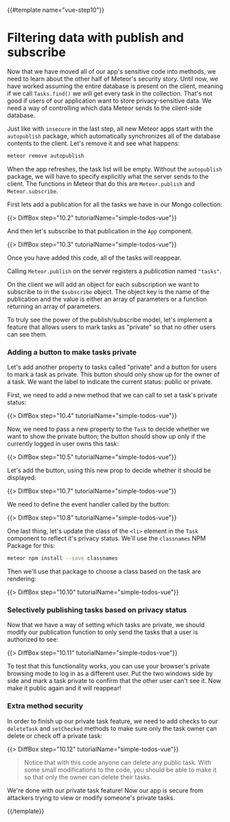 {{#template name="vue-step10"}}

# Filtering data with publish and subscribe

Now that we have moved all of our app's sensitive code into methods, we need to learn about the other half of Meteor's security story. Until now, we have worked assuming the entire database is present on the client, meaning if we call `Tasks.find()` we will get every task in the collection. That's not good if users of our application want to store privacy-sensitive data. We need a way of controlling which data Meteor sends to the client-side database.

Just like with `insecure` in the last step, all new Meteor apps start with the `autopublish` package, which automatically synchronizes all of the database contents to the client. Let's remove it and see what happens:

```bash
meteor remove autopublish
```

When the app refreshes, the task list will be empty. Without the `autopublish` package, we will have to specify explicitly what the server sends to the client. The functions in Meteor that do this are `Meteor.publish` and `Meteor.subscribe`.

First lets add a publication for all the tasks we have in our Mongo collection:

{{> DiffBox step="10.2" tutorialName="simple-todos-vue"}}

And then let's subscribe to that publication in the `App` component.

{{> DiffBox step="10.3" tutorialName="simple-todos-vue"}}

Once you have added this code, all of the tasks will reappear.

Calling `Meteor.publish` on the server registers a _publication_ named `"tasks"`.

On the client we will add an object for each subscription we want to subscribe to in the `$subscribe` object. The object key is the name of the publication and the value is either an array of parameters or a function returning an array of parameters.

To truly see the power of the publish/subscribe model, let's implement a feature that allows users to mark tasks as "private" so that no other users can see them.

### Adding a button to make tasks private

Let's add another property to tasks called "private" and a button for users to mark a task as private. This button should only show up for the owner of a task. We want the label to indicate the current status: public or private.

First, we need to add a new method that we can call to set a task's private status:

{{> DiffBox step="10.4" tutorialName="simple-todos-vue"}}

Now, we need to pass a new property to the `Task` to decide whether we want
to show the private button; the button should show up only if the currently
logged in user owns this task:

{{> DiffBox step="10.5" tutorialName="simple-todos-vue"}}

Let's add the button, using this new prop to decide whether it should be displayed:

{{> DiffBox step="10.7" tutorialName="simple-todos-vue"}}

We need to define the event handler called by the button:

{{> DiffBox step="10.8" tutorialName="simple-todos-vue"}}

One last thing, let's update the class of the `<li>` element in the `Task` component to reflect it's privacy status. We'll use the `classnames` NPM Package for this:

```bash
meteor npm install --save classnames
```

Then we'll use that package to choose a class based on the task are rendering:

{{> DiffBox step="10.10" tutorialName="simple-todos-vue"}}

### Selectively publishing tasks based on privacy status

Now that we have a way of setting which tasks are private, we should modify our
publication function to only send the tasks that a user is authorized to see:

{{> DiffBox step="10.11" tutorialName="simple-todos-vue"}}

To test that this functionality works, you can use your browser's private browsing mode to log in as a different user. Put the two windows side by side and mark a task private to confirm that the other user can't see it. Now make it public again and it will reappear!

### Extra method security

In order to finish up our private task feature, we need to add checks to our `deleteTask` and `setChecked` methods to make sure only the task owner can delete or check off a private task:

{{> DiffBox step="10.12" tutorialName="simple-todos-vue"}}

> Notice that with this code anyone can delete any public task. With some small modifications to the code, you should be able to make it so that only the owner can delete their tasks.

We're done with our private task feature! Now our app is secure from attackers trying to view or modify someone's private tasks.

{{/template}}
